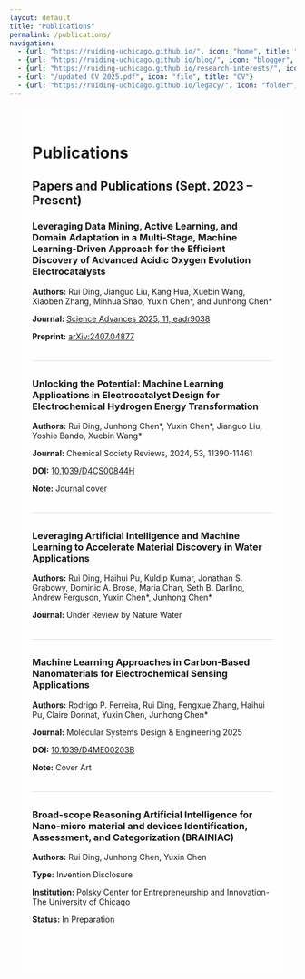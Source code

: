 ```yaml
---
layout: default
title: "Publications"
permalink: /publications/
navigation:
  - {url: "https://ruiding-uchicago.github.io/", icon: "home", title: "Home"}
  - {url: "https://ruiding-uchicago.github.io/blog/", icon: "blogger", title: "Blog"}
  - {url: "https://ruiding-uchicago.github.io/research-interests/", icon: "flask", title: "Research Interests"}
  - {url: "/updated CV 2025.pdf", icon: "file", title: "CV"}
  - {url: "https://ruiding-uchicago.github.io/legacy/", icon: "folder", title: "Legacy"}
---
```

<head>
    <style>
        body {
            background-image: url('/background.jpg');
            background-size: cover;
            background-repeat: no-repeat;
            background-attachment: fixed;
        }
        .container {
            margin: 20px;
            padding: 20px;
            background-color: rgba(255, 255, 255, 0.7); /* white background with some transparency */
        }
        .publication {
            margin-bottom: 30px;
            padding-bottom: 20px;
            border-bottom: 1px solid #ddd;
        }
        .publication:last-child {
            border-bottom: none;
        }
    </style>
</head>

<div class="container">
<h1>Publications</h1>

<h2>Papers and Publications (Sept. 2023 – Present)</h2>

<div class="publication">
    <h3>Leveraging Data Mining, Active Learning, and Domain Adaptation in a Multi-Stage, Machine Learning-Driven Approach for the Efficient Discovery of Advanced Acidic Oxygen Evolution Electrocatalysts</h3>
    <p><strong>Authors:</strong> Rui Ding, Jianguo Liu, Kang Hua, Xuebin Wang, Xiaoben Zhang, Minhua Shao, Yuxin Chen*, and Junhong Chen*</p>
    <p><strong>Journal:</strong> <a href="https://www.science.org/doi/10.1126/sciadv.adr9038"
    target="_blank"> Science Advances 2025, 11, eadr9038 </a></p>
    <p><strong>Preprint:</strong> <a href="https://arxiv.org/abs/2407.04877"
    target="_blank"> arXiv:2407.04877 </a></p> 
</div>

<div class="publication">
    <h3>Unlocking the Potential: Machine Learning Applications in Electrocatalyst Design for Electrochemical Hydrogen Energy Transformation</h3>
    <p><strong>Authors:</strong> Rui Ding, Junhong Chen*, Yuxin Chen*, Jianguo Liu, Yoshio Bando, Xuebin Wang*</p>
    <p><strong>Journal:</strong> Chemical Society Reviews, 2024, 53, 11390-11461</p>
    <p><strong>DOI:</strong> <a href="https://doi.org/10.1039/D4CS00844H" target="_blank">10.1039/D4CS00844H</a></p>
    <p><strong>Note:</strong> Journal cover</p>
</div>

<div class="publication">
    <h3>Leveraging Artificial Intelligence and Machine Learning to Accelerate Material Discovery in Water Applications</h3>
    <p><strong>Authors:</strong> Rui Ding, Haihui Pu, Kuldip Kumar, Jonathan S. Grabowy, Dominic A. Brose, Maria Chan, Seth B. Darling, Andrew Ferguson, Yuxin Chen*, Junhong Chen*</p>
    <p><strong>Journal:</strong> Under Review by Nature Water</p>
</div>

<div class="publication">
    <h3>Machine Learning Approaches in Carbon-Based Nanomaterials for Electrochemical Sensing Applications</h3>
    <p><strong>Authors:</strong> Rodrigo P. Ferreira, Rui Ding, Fengxue Zhang, Haihui Pu, Claire Donnat, Yuxin Chen, Junhong Chen*</p>
    <p><strong>Journal:</strong> Molecular Systems Design & Engineering 2025</p>
    <p><strong>DOI:</strong> <a href="https://doi.org/10.1039/D4ME00203B" target="_blank">10.1039/D4ME00203B</a></p>
    <p><strong>Note:</strong> Cover Art</p>
</div>

<div class="publication">
    <h3>Broad-scope Reasoning Artificial Intelligence for Nano-micro material and devices Identification, Assessment, and Categorization (BRAINIAC)</h3>
    <p><strong>Authors:</strong> Rui Ding, Junhong Chen, Yuxin Chen</p>
    <p><strong>Type:</strong> Invention Disclosure</p>
    <p><strong>Institution:</strong> Polsky Center for Entrepreneurship and Innovation-The University of Chicago</p>
    <p><strong>Status:</strong> In Preparation</p>
</div>

</div> 
